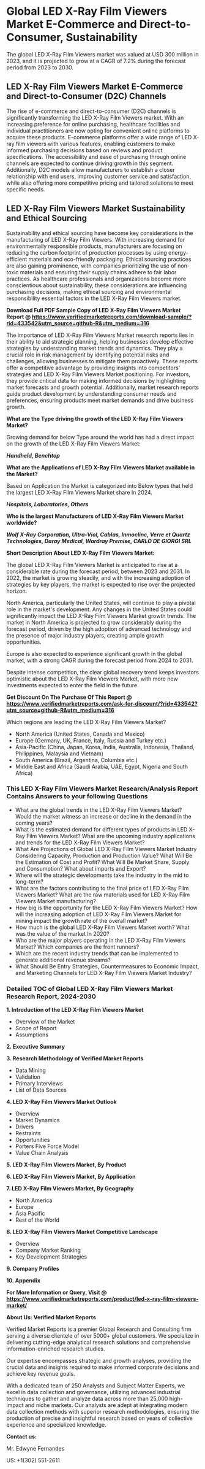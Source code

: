 <h1>Global LED X-Ray Film Viewers Market E-Commerce and Direct-to-Consumer, Sustainability</h1><p class=""><p>The global LED X-Ray Film Viewers market was valued at USD 300 million in 2023, and it is projected to grow at a CAGR of 7.2% during the forecast period from 2023 to 2030.</p><h2>LED X-Ray Film Viewers Market E-Commerce and Direct-to-Consumer (D2C) Channels</h2><p>The rise of e-commerce and direct-to-consumer (D2C) channels is significantly transforming the LED X-Ray Film Viewers market. With an increasing preference for online purchasing, healthcare facilities and individual practitioners are now opting for convenient online platforms to acquire these products. E-commerce platforms offer a wide range of LED X-ray film viewers with various features, enabling customers to make informed purchasing decisions based on reviews and product specifications. The accessibility and ease of purchasing through online channels are expected to continue driving growth in this segment. Additionally, D2C models allow manufacturers to establish a closer relationship with end users, improving customer service and satisfaction, while also offering more competitive pricing and tailored solutions to meet specific needs.<h2>LED X-Ray Film Viewers Market Sustainability and Ethical Sourcing</h2><p>Sustainability and ethical sourcing have become key considerations in the manufacturing of LED X-Ray Film Viewers. With increasing demand for environmentally responsible products, manufacturers are focusing on reducing the carbon footprint of production processes by using energy-efficient materials and eco-friendly packaging. Ethical sourcing practices are also gaining prominence, with companies prioritizing the use of non-toxic materials and ensuring their supply chains adhere to fair labor practices. As healthcare professionals and organizations become more conscientious about sustainability, these considerations are influencing purchasing decisions, making ethical sourcing and environmental responsibility essential factors in the LED X-Ray Film Viewers market.</p></p><p class=""><strong>Download Full PDF Sample Copy of LED X-Ray Film Viewers Market Report @ <a href="https://www.verifiedmarketreports.com/download-sample/?rid=433542&utm_source=github-R&utm_medium=316" target="_blank">https://www.verifiedmarketreports.com/download-sample/?rid=433542&utm_source=github-R&utm_medium=316</a></strong></p><p>The importance of&nbsp;LED X-Ray Film Viewers Market research reports lies in their ability to aid strategic planning, helping businesses develop effective strategies by understanding market trends and dynamics. They play a crucial role in risk management by identifying potential risks and challenges, allowing businesses to mitigate them proactively. These reports offer a competitive advantage by providing insights into competitors' strategies and LED X-Ray Film Viewers Market positioning. For investors, they provide critical data for making informed decisions by highlighting market forecasts and growth potential. Additionally, market research reports guide product development by understanding consumer needs and preferences, ensuring products meet market demands and drive business growth.</p><p><strong>What are the&nbsp;Type driving the growth of the LED X-Ray Film Viewers Market?</strong></p><p id="" class="">Growing demand for below Type around the world has had a direct impact on the growth of the LED X-Ray Film Viewers Market:</p><p class=""><em><strong>Handheld, Benchtop</strong></em></p><p class=""><strong>What are the&nbsp;Applications&nbsp;of LED X-Ray Film Viewers Market available in the Market?</strong></p><p id="" class="">Based on Application the Market is categorized into Below types that held the largest LED X-Ray Film Viewers Market share In 2024.</p><p class=""><em><strong>Hospitals, Laboratories, Others</strong></em></p><p class=""><strong>Who is the largest Manufacturers of LED X-Ray Film Viewers Market worldwide?</strong></p><p><em><strong>Wolf X-Ray Corporation, Ultra-Viol, Cablas, Inmoclinc, Verre et Quartz Technologies, Daray Medical, Wardray Premise, CARLO DE GIORGI SRL</strong></em></p><p id="" class=""><strong>Short Description About LED X-Ray Film Viewers Market:</strong></p><p>The global LED X-Ray Film Viewers Market is anticipated to rise at a considerable rate during the forecast period, between 2023 and 2031. In 2022, the market is growing steadily, and with the increasing adoption of strategies by key players, the market is expected to rise over the projected horizon.</p><p>North America, particularly the United States, will continue to play a pivotal role in the market's development. Any changes in the United States could significantly impact the LED X-Ray Film Viewers Market growth trends. The market in North America is projected to grow considerably during the forecast period, driven by the high adoption of advanced technology and the presence of major industry players, creating ample growth opportunities.</p><p>Europe is also expected to experience significant growth in the global market, with a strong CAGR during the forecast period from 2024 to 2031.</p><p>Despite intense competition, the clear global recovery trend keeps investors optimistic about the LED X-Ray Film Viewers Market, with more new investments expected to enter the field in the future.</p><p id="" class=""><strong>Get Discount On The Purchase Of This Report @ <a href="https://www.verifiedmarketreports.com/ask-for-discount/?rid=433542?utm_source=github-R&utm_medium=316" target="_blank">https://www.verifiedmarketreports.com/ask-for-discount/?rid=433542?utm_source=github-R&utm_medium=316</a></strong></p><p class="">Which regions are leading the LED X-Ray Film Viewers Market?</p><ul><li>North America (United States, Canada and Mexico)</li><li>Europe (Germany, UK, France, Italy, Russia and Turkey etc.)</li><li>Asia-Pacific (China, Japan, Korea, India, Australia, Indonesia, Thailand, Philippines, Malaysia and Vietnam)</li><li>South America (Brazil, Argentina, Columbia etc.)</li><li>Middle East and Africa (Saudi Arabia, UAE, Egypt, Nigeria and South Africa)</li></ul><h3 id="" class="">This LED X-Ray Film Viewers Market Research/Analysis Report Contains Answers to your following Questions</h3><ul><li>What are the global trends in the LED X-Ray Film Viewers Market? Would the market witness an increase or decline in the demand in the coming years?</li><li>What is the estimated demand for different types of products in LED X-Ray Film Viewers Market? What are the upcoming industry applications and trends for the LED X-Ray Film Viewers Market?</li><li>What Are Projections of Global LED X-Ray Film Viewers Market Industry Considering Capacity, Production and Production Value? What Will Be the Estimation of Cost and Profit? What Will Be Market Share, Supply and Consumption? What about imports and Export?</li><li>Where will the strategic developments take the industry in the mid to long-term?</li><li>What are the factors contributing to the final price of LED X-Ray Film Viewers Market? What are the raw materials used for LED X-Ray Film Viewers Market manufacturing?</li><li>How big is the opportunity for the LED X-Ray Film Viewers Market? How will the increasing adoption of LED X-Ray Film Viewers Market for mining impact the growth rate of the overall market?</li><li>How much is the global LED X-Ray Film Viewers Market worth? What was the value of the market In 2020?</li><li>Who are the major players operating in the LED X-Ray Film Viewers Market? Which companies are the front runners?</li><li>Which are the recent industry trends that can be implemented to generate additional revenue streams?</li><li>What Should Be Entry Strategies, Countermeasures to Economic Impact, and Marketing Channels for LED X-Ray Film Viewers Market Industry?</li></ul><h3 id="" class="">Detailed TOC of Global LED X-Ray Film Viewers Market Research Report, 2024-2030</h3><p id="" class=""><strong>1. Introduction of the LED X-Ray Film Viewers Market</strong></p><ul><li>Overview of the Market</li><li>Scope of Report</li><li>Assumptions</li></ul><p id="" class=""><strong>2. Executive Summary</strong></p><p id="" class=""><strong>3. Research Methodology of Verified Market Reports</strong></p><ul><li>Data Mining</li><li>Validation</li><li>Primary Interviews</li><li>List of Data Sources</li></ul><p id="" class=""><strong>4. LED X-Ray Film Viewers Market Outlook</strong></p><ul><li>Overview</li><li>Market Dynamics</li><li>Drivers</li><li>Restraints</li><li>Opportunities</li><li>Porters Five Force Model</li><li>Value Chain Analysis</li></ul><p id="" class=""><strong>5. LED X-Ray Film Viewers Market, By Product</strong></p><p id="" class=""><strong>6. LED X-Ray Film Viewers Market, By Application</strong></p><p id="" class=""><strong>7. LED X-Ray Film Viewers Market, By Geography</strong></p><ul><li>North America</li><li>Europe</li><li>Asia Pacific</li><li>Rest of the World</li></ul><p id="" class=""><strong>8. LED X-Ray Film Viewers Market Competitive Landscape</strong></p><ul><li>Overview</li><li>Company Market Ranking</li><li>Key Development Strategies</li></ul><p id="" class=""><strong>9. Company Profiles</strong></p><p id="" class=""><strong>10. Appendix</strong></p><p id="" class=""><strong>For More Information or Query, Visit @ <a href="https://www.verifiedmarketreports.com/product/led-x-ray-film-viewers-market/" target="_blank">https://www.verifiedmarketreports.com/product/led-x-ray-film-viewers-market/</a></strong></p><p id="" class=""><strong>About Us: Verified Market Reports</strong></p><p id="" class="">Verified Market Reports is a premier Global Research and Consulting firm serving a diverse clientele of over 5000+ global customers. We specialize in delivering cutting-edge analytical research solutions and comprehensive information-enriched research studies.</p><p id="" class="">Our expertise encompasses strategic and growth analyses, providing the crucial data and insights required to make informed corporate decisions and achieve key revenue goals.</p><p id="" class="">With a dedicated team of 250 Analysts and Subject Matter Experts, we excel in data collection and governance, utilizing advanced industrial techniques to gather and analyze data across more than 25,000 high-impact and niche markets. Our analysts are adept at integrating modern data collection methods with superior research methodologies, ensuring the production of precise and insightful research based on years of collective experience and specialized knowledge.</p><p id="" class=""><strong>Contact us:</strong></p><p id="" class="">Mr. Edwyne Fernandes</p><p id="" class="">US: +1(302) 551-2611</p>